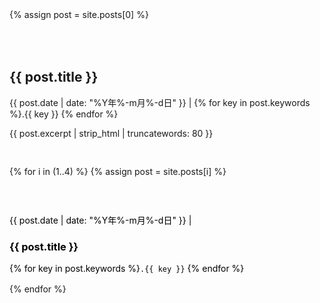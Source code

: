 <style>
  #home {
    display: flex;
    flex-direction: column;
    align-items: flex-start;
    justify-content: center;
  }
  #home a {
    margin: 1rem 0;
    width: fit-content;
    display: block;
    color: black;
    text-decoration: none;
    border-bottom: transparent;
  }
</style>
<div id="home" class="written">
  {% assign post = site.posts[0] %}
  <a href="{{ post.url | prepend:site.baseurl }}"
     style="display:block; text-decoration:none; color:inherit; margin-top:50px"
  >
    <h2 id="{{post.title}}">{{ post.title }}</h2>
    <span>
      {{ post.date | date: "%Y年%-m月%-d日" }} | {% for key in post.keywords %}.{{ key }} {% endfor %}
    </span>
    <p>{{ post.excerpt | strip_html | truncatewords: 80 }}</p>
  </a>

  {% for i in (1..4) %}
    {% assign post = site.posts[i] %}
    <hr>
    <a href="{{ post.url | prepend:site.baseurl }}">
      <span>{{ post.date | date: "%Y年%-m月%-d日" }} | </span>
      <h3 id="{{ post.title }}">{{ post.title }}</h3>
      {% for key in post.keywords %}<code class="language-plaintext highlighter-rouge">.{{ key }}</code> {% endfor %}
    </a>
  {% endfor %}
</div>